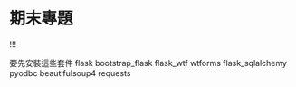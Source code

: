 # 期末專題
!!!

要先安裝這些套件
flask bootstrap_flask flask_wtf wtforms flask_sqlalchemy pyodbc beautifulsoup4 requests